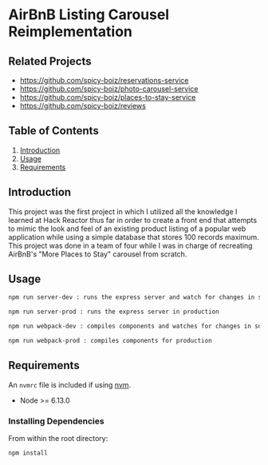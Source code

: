 # AirBnB Listing Carousel Reimplementation

## Related Projects

  - https://github.com/spicy-boiz/reservations-service
  - https://github.com/spicy-boiz/photo-carousel-service
  - https://github.com/spicy-boiz/places-to-stay-service
  - https://github.com/spicy-boiz/reviews

## Table of Contents

1. [Introduction](#Introduction)
1. [Usage](#Usage)
1. [Requirements](#requirements)

## Introduction

This project was the first project in which I utilized all the knowledge I learned at Hack Reactor thus far in order to create a front end that attempts to mimic the look and feel of an existing product listing of a popular web application while using a simple database that stores 100 records maximum. This project was done in a team of four while I was in charge of recreating AirBnB's "More Places to Stay" carousel from scratch.

## Usage

```sh
npm run server-dev : runs the express server and watch for changes in server files

npm run server-prod : runs the express server in production

npm run webpack-dev : compiles components and watches for changes in source files

npm run webpack-prod : compiles components for production
```

## Requirements

An `nvmrc` file is included if using [nvm](https://github.com/creationix/nvm).

- Node >= 6.13.0

### Installing Dependencies

From within the root directory:

```sh
npm install
```

